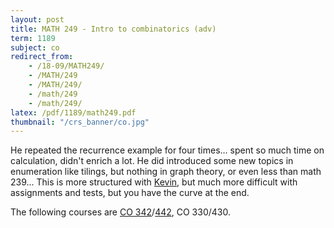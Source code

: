 ```yaml
---
layout: post
title: MATH 249 - Intro to combinatorics (adv)
term: 1189
subject: co
redirect_from:
    - /18-09/MATH249/
    - /MATH/249
    - /MATH/249/
    - /math/249
    - /math/249/
latex: /pdf/1189/math249.pdf
thumbnail: "/crs_banner/co.jpg"
---
```


He repeated the recurrence example for four times... spent so much time on calculation, didn't enrich a lot. He did introduced some new topics in enumeration like tilings, but nothing in graph theory, or even less than math 239... This is more structured with [Kevin](http://www.math.uwaterloo.ca/~kpurbhoo/), but much more difficult with assignments and tests, but you have the curve at the end.


The following courses are [CO 342](/co342)/[442](/co442), CO 330/430.
